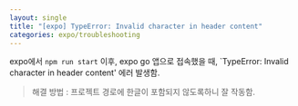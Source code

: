 ```yaml
---
layout: single
title: "[expo] TypeError: Invalid character in header content"
categories: expo/troubleshooting
---
```


expo에서 `npm run start` 이후, expo go 앱으로 접속했을 때,
`TypeError: Invalid character in header content' 에러 발생함.

> 해결 방법 : 프로젝트 경로에 한글이 포함되지 않도록하니 잘 작동함.
